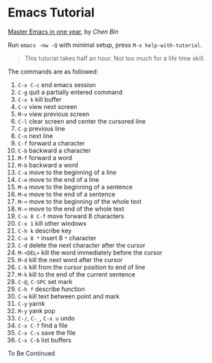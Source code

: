 # Emacs Tutorial

[Master Emacs in one year](https://github.com/redguardtoo/mastering-emacs-in-one-year-guide/blob/master/guide-en.org), by *Chen Bin*

Run `emacs -nw -Q` with minimal setup, press `M-x help-with-tutorial`.

> This tutorial takes half an hour. Not too much for a life time skill.

The commands are as followed:

1. `C-x C-c` end emacs session
2. `C-g` quit a partially entered command
3. `C-x k` kill buffer
4. `C-v` view next screen
5. `M-v` view previous screen
6. `C-l` clear screen and center the cursored line
7. `C-p` previous line
8. `C-n` next line
9. `C-f` forward a character
10. `C-b` backward a character
11. `M-f` forward a word
12. `M-b` backward a word
13. `C-a` move to the beginning of a line
14. `C-e` move to the end of a line
15. `M-a` move to the beginning of a sentence
16. `M-e` move to the end of a sentence
17. `M-<` move to the beginning of the whole text
18. `M->` move to the end of the whole text
19. `C-u 8 C-f` move forward 8 characters
20. `C-x 1` kill other windows
21. `C-h k` describe key
22. `C-u 8 *` insert 8 `*` character
23. `C-d` delete the next character after the cursor
24. `M-<DEL>` kill the word immediately before the cursor
25. `M-d` kill the next word after the cursor
26. `C-k` kill from the cursor position to end of line
27. `M-k` kill to the end of the current sentence
28. `C-@`, `C-SPC` set mark
29. `C-h f` describe function
30. `C-w` kill text between point and mark
31. `C-y` yarnk
32. `M-y` yank pop
33. `C-/`, `C-_`, `C-x u` undo
34. `C-x C-f` find a file
35. `C-x C-s` save the file
36. `C-x C-b` list buffers

To Be Continued